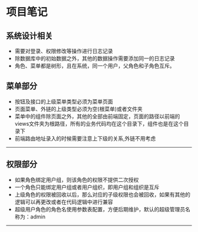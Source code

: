 # 项目笔记
## 系统设计相关
* 需要对登录、权限修改等操作进行日志记录
* 除数据库中的初始数据之外，其他的数据操作需要添加同一的日志记录
* 角色、菜单都是树形，且在系统，同一个用户，父角色和子角色互斥。
## 菜单部分
* 按钮及接口的上级菜单类型必须为菜单页面
* 页面菜单、外链的上级类型必须为空(根菜单)或者文件夹
* 菜单中的组件除页面之外，其他的全部由前端固定，页面的路径以前端的views文件夹为根路径，所有的业务代码均在这个目录下，组件也是在这个目录下
* 前端路由地址录入的时候需要注意上下级的关系,外链不用考虑

---
## 权限部分
* 如果角色绑定用户组，则该角色的权限不提供二次授权
* 一个角色只能绑定用户组或者用户组织，即用户组和组织是互斥
* 上级角色的权限被回收以后，那么对应的子级权限也会被回收，如果有其他的逻辑可以再更改或者在代码逻辑中进行兼容
* 超级用户角色的角色名使用参数表配置，方便后期维护，默认的超级管理员名称为：admin
---


